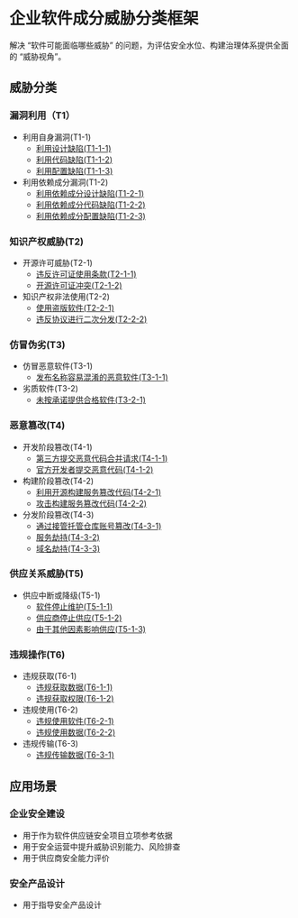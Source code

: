 # 企业软件成分威胁分类框架

解决 “软件可能面临哪些威胁” 的问题，为评估安全水位、构建治理体系提供全面的 “威胁视角”。

## 威胁分类

### 漏洞利用（T1）
- 利用自身漏洞(T1-1)
  - [利用设计缺陷(T1-1-1)](./ESTT/T1-1-1.md)
  - [利用代码缺陷(T1-1-2)](./ESTT/T1-1-2.md)
  - [利用配置缺陷(T1-1-3)](./ESTT/T1-1-3.md)
- 利用依赖成分漏洞(T1-2)
  - [利用依赖成分设计缺陷(T1-2-1)](./ESTT/T1-2-1.md)
  - [利用依赖成分代码缺陷(T1-2-2)](./ESTT/T1-2-2.md)
  - [利用依赖成分配置缺陷(T1-2-3)](./ESTT/T1-2-3.md)

### 知识产权威胁(T2)
- 开源许可威胁(T2-1)
  - [违反许可证使用条款(T2-1-1)](./ESTT/T2-1-1.md)
  - [开源许可证冲突(T2-1-2)](./ESTT/T2-1-2.md)
- 知识产权非法使用(T2-2)
  - [使用盗版软件(T2-2-1)](./ESTT/T2-2-1.md)
  - [违反协议进行二次分发(T2-2-2)](./ESTT/T2-2-2.md)

### 仿冒伪劣(T3)
- 仿冒恶意软件(T3-1)
  - [发布名称容易混淆的恶意软件(T3-1-1)](./ESTT/T3-1-1.md)
- 劣质软件(T3-2)
  - [未按承诺提供合格软件(T3-2-1)](./ESTT/T3-2-1.md)

### 恶意篡改(T4)
- 开发阶段篡改(T4-1)
  - [第三方提交恶意代码合并请求(T4-1-1)](./ESTT/T4-1-1.md)
  - [官方开发者提交恶意代码(T4-1-2)](./ESTT/T4-1-2.md)
- 构建阶段篡改(T4-2)
  - [利用开源构建服务篡改代码(T4-2-1)](./ESTT/T4-2-1.md)
  - [攻击构建服务篡改代码(T4-2-2)](./ESTT/T4-2-2.md)
- 分发阶段篡改(T4-3)
  - [通过接管托管仓库账号篡改(T4-3-1)](./ESTT/T4-3-1.md)
  - [服务劫持(T4-3-2)](./ESTT/T4-3-2.md)
  - [域名劫持(T4-3-3)](./ESTT/T4-3-3.md)

### 供应关系威胁(T5)
- 供应中断或降级(T5-1)
  - [软件停止维护(T5-1-1)](./ESTT/T5-1-1.md)
  - [供应商停止供应(T5-1-2)](./ESTT/T5-1-2.md)
  - [由于其他因素影响供应(T5-1-3)](./ESTT/T5-1-3.md)

### 违规操作(T6)
- 违规获取(T6-1)
  - [违规获取数据(T6-1-1)](./ESTT/T6-1-1.md)
  - [违规获取权限(T6-1-2)](./ESTT/T6-1-2.md)
- 违规使用(T6-2)
  - [违规使用软件(T6-2-1)](./ESTT/T6-2-1.md)
  - [违规使用数据(T6-2-2)](./ESTT/T6-2-2.md)
- 违规传输(T6-3)
  - [违规传输数据(T6-3-1)](./ESTT/T6-3-1.md)

## 应用场景

### 企业安全建设
- 用于作为软件供应链安全项目立项参考依据
- 用于安全运营中提升威胁识别能力、风险排查
- 用于供应商安全能力评价

### 安全产品设计
- 用于指导安全产品设计 